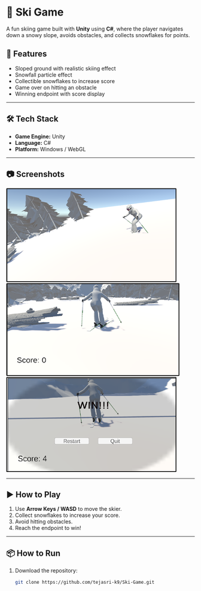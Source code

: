 
# 🎿 Ski Game

A fun skiing game built with **Unity** using **C#**, where the player navigates down a snowy slope, avoids obstacles, and collects snowflakes for points.



## 📌 Features
- Sloped ground with realistic skiing effect
- Snowfall particle effect
- Collectible snowflakes to increase score
- Game over on hitting an obstacle
- Winning endpoint with score display

---

## 🛠️ Tech Stack
- **Game Engine:** Unity
- **Language:** C#
- **Platform:** Windows / WebGL

---

## 📷 Screenshots
![begin](image.png)
![Score](image-1.png)
![End Game](image-2.png)

---

## ▶️ How to Play
1. Use **Arrow Keys / WASD** to move the skier.
2. Collect snowflakes to increase your score.
3. Avoid hitting obstacles.
4. Reach the endpoint to win!

---

## 📦 How to Run
1. Download the repository:
   ```bash
   git clone https://github.com/tejasri-k9/Ski-Game.git

